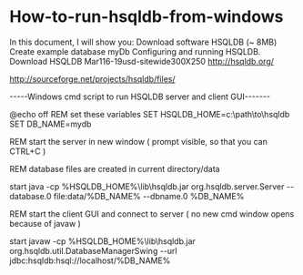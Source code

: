# How-to-run-hsqldb-from-windows

In this document, I will show you:
Download software HSQLDB (~ 8MB)
Create example database myDb
Configuring and running HSQLDB.
Download HSQLDB Mar116-19usd-sitewide300X250
http://hsqldb.org/

http://sourceforge.net/projects/hsqldb/files/

-----Windows cmd script to run HSQLDB server and client GUI-------

@echo off
REM set these variables 
SET HSQLDB_HOME=c:\path\to\hsqldb
SET DB_NAME=mydb

REM start the server in new window ( prompt visible, so that you can CTRL+C )

REM database files are created in current directory/data

start java -cp %HSQLDB_HOME%\lib\hsqldb.jar org.hsqldb.server.Server --database.0 file:data/%DB_NAME% --dbname.0 %DB_NAME%

REM start the client GUI and connect to server ( no new cmd window opens because of javaw )

start javaw -cp %HSQLDB_HOME%\lib\hsqldb.jar org.hsqldb.util.DatabaseManagerSwing --url jdbc:hsqldb:hsql://localhost/%DB_NAME%
